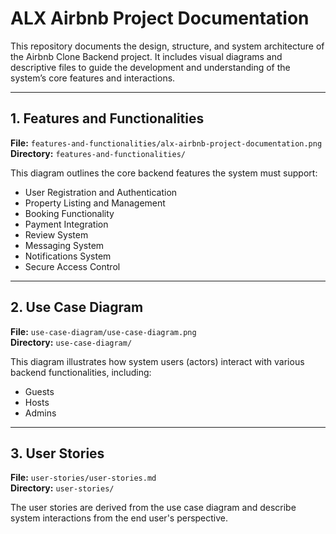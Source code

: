 # ALX Airbnb Project Documentation

This repository documents the design, structure, and system architecture of the Airbnb Clone Backend project. It includes visual diagrams and descriptive files to guide the development and understanding of the system’s core features and interactions.

---

## 1. Features and Functionalities

**File:** `features-and-functionalities/alx-airbnb-project-documentation.png`  
**Directory:** `features-and-functionalities/`

This diagram outlines the core backend features the system must support:

- User Registration and Authentication  
- Property Listing and Management  
- Booking Functionality  
- Payment Integration  
- Review System  
- Messaging System  
- Notifications System  
- Secure Access Control

---

## 2. Use Case Diagram

**File:** `use-case-diagram/use-case-diagram.png`  
**Directory:** `use-case-diagram/`

This diagram illustrates how system users (actors) interact with various backend functionalities, including:

- Guests  
- Hosts  
- Admins

---

## 3. User Stories

**File:** `user-stories/user-stories.md`  
**Directory:** `user-stories/`

The user stories are derived from the use case diagram and describe system interactions from the end user's perspective.

